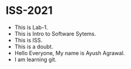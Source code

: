 # ISS-2021
* This is Lab-1.
* This is Intro to Software Sytems.
* This is ISS.
* This is a doubt.
* Hello Everyone, My name is Ayush Agrawal.
* I am learning git.

